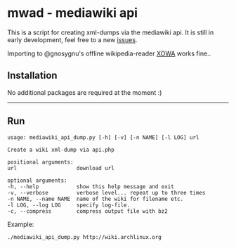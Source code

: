 # mwad - mediawiki api


This is a script for creating xml-dumps via the mediawiki api.
It is still in early development, feel free to a new [issues](https://github.com/Mattze96/mwad/issues).

Importing to @gnosygnu's offline wikipedia-reader [XOWA](https://github.com/gnosygnu/xowa) works fine..

## Installation
No additional packages are required at the moment :)

---


## Run
```
usage: mediawiki_api_dump.py [-h] [-v] [-n NAME] [-l LOG] url

Create a wiki xml-dump via api.php

positional arguments:
url                   download url

optional arguments:
-h, --help            show this help message and exit
-v, --verbose         verbose level... repeat up to three times
-n NAME, --name NAME  name of the wiki for filename etc.
-l LOG, --log LOG     specify log-file.
-c, --compress        compress output file with bz2
```


Example:

    ./mediawiki_api_dump.py http://wiki.archlinux.org
